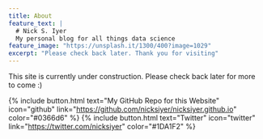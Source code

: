 ```yaml
---
title: About
feature_text: |
  # Nick S. Iyer 
  My personal blog for all things data science
feature_image: "https://unsplash.it/1300/400?image=1029"
excerpt: "Please check back later. Thank you for visiting"
---
```


This site is currently under construction. Please check back later for more to come :)

{% include button.html text="My GitHub Repo for this Website" icon="github" link="https://github.com/nicksiyer/nicksiyer.github.io" color="#0366d6" %} {% include button.html text="Twitter" icon="twitter" link="https://twitter.com/nicksiyer" color="#1DA1F2" %} 
